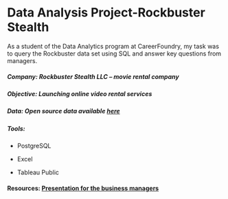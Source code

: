# Data Analysis Project-Rockbuster Stealth

As a student of the Data Analytics program at CareerFoundry, my task was to query the Rockbuster data set using SQL and answer key questions from managers.

##### Company: Rockbuster Stealth LLC – movie rental company

##### Objective: Launching online video rental services

##### Data: Open source data available [here](http://www.postgresqltutorial.com/wp-content/uploads/2019/05/dvdrental.zip)

##### Tools:
- PostgreSQL
* Excel  
+ Tableau Public

#### Resources: [Presentation for the business managers](https://public.tableau.com/views/Exercise3_10_16807190077260/DataAnalysisProject?:language=en-US&:display_count=n&:origin=viz_share_link)
